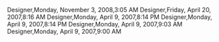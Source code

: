 ﻿Designer,Monday, November 3, 2008,3:05 AMDesigner,Friday, April 20, 2007,8:16 AMDesigner,Monday, April 9, 2007,8:14 PMDesigner,Monday, April 9, 2007,8:14 PMDesigner,Monday, April 9, 2007,9:03 AMDesigner,Monday, April 9, 2007,9:00 AM